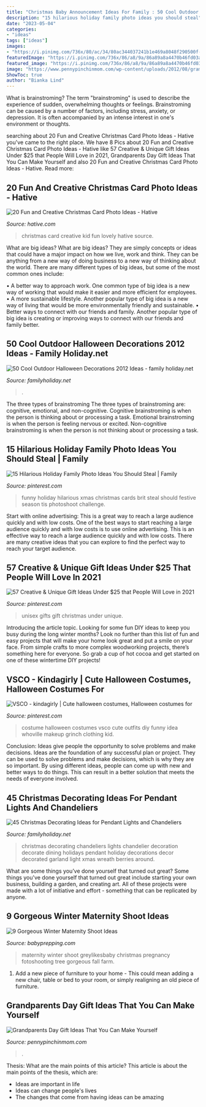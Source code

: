 ```yaml
---
title: "Christmas Baby Announcement Ideas For Family : 50 Cool Outdoor Halloween Decorations 2012 Ideas"
description: "15 hilarious holiday family photo ideas you should steal"
date: "2023-05-04"
categories:
- "ideas"
tags: ["ideas"]
images:
- "https://i.pinimg.com/736x/80/ac/34/80ac344037241b1e469a8048f290500f--holiday-family-photos-xmas-photos.jpg"
featuredImage: "https://i.pinimg.com/736x/86/a8/9a/86a89a8a4470b46fd03a5c96de527589.jpg"
featured_image: "https://i.pinimg.com/736x/86/a8/9a/86a89a8a4470b46fd03a5c96de527589.jpg"
image: "https://www.pennypinchinmom.com/wp-content/uploads/2012/08/gramma-cookie-jar.jpg"
ShowToc: true
author: "Bianka Lind"
---
```



What is brainstroming?
The term "brainstroming" is used to describe the experience of sudden, overwhelming thoughts or feelings. Brainstroming can be caused by a number of factors, including stress, anxiety, or depression. It is often accompanied by an intense interest in one's environment or thoughts.

	

		
searching about 20 Fun and Creative Christmas Card Photo Ideas - Hative you've came to the right place. We have 8 Pics about 20 Fun and Creative Christmas Card Photo Ideas - Hative like 57 Creative &amp; Unique Gift Ideas Under $25 that People Will Love in 2021, Grandparents Day Gift Ideas That You Can Make Yourself and also 20 Fun and Creative Christmas Card Photo Ideas - Hative. Read more:
		
    
## 20 Fun And Creative Christmas Card Photo Ideas - Hative

<img loading=lazy src="https://hative.com/wp-content/uploads/2014/11/christmas-card-photo-ideas/3-christmas-card-photo-ideas.jpg" onerror="this.onerror=null;this.src='https://tse2.mm.bing.net/th?id=OIP.G0ebp9ssW7UpICKmakmS1QHaLG&amp;pid=15.1';" alt="20 Fun and Creative Christmas Card Photo Ideas - Hative">

_Source: hative.com_

>christmas card creative kid fun lovely hative source. 

	

What are big ideas?
What are big ideas? They are simply concepts or ideas that could have a major impact on how we live, work and think. They can be anything from a new way of doing business to a new way of thinking about the world.
There are many different types of big ideas, but some of the most common ones include: 

• A better way to approach work. One common type of big idea is a new way of working that would make it easier and more efficient for employees. 
• A more sustainable lifestyle. Another popular type of big idea is a new way of living that would be more environmentally friendly and sustainable. 
• Better ways to connect with our friends and family. Another popular type of big idea is creating or improving ways to connect with our friends and family better.

    
## 50 Cool Outdoor Halloween Decorations 2012 Ideas - Family Holiday.net

<img loading=lazy src="https://www.familyholiday.net/wp-content/uploads/2012/09/Cool-Outdoor-Halloween-Decorations-2012-Ideas_061.jpg" onerror="this.onerror=null;this.src='https://tse4.mm.bing.net/th?id=OIP.KMBTpk64elFBtpaML3WVEwHaJ1&amp;pid=15.1';" alt="50 Cool Outdoor Halloween Decorations 2012 Ideas - family holiday.net">

_Source: familyholiday.net_

>. 

	

The three types of brainstroming
The three types of brainstroming are: cognitive, emotional, and non-cognitive. Cognitive brainstroming is when the person is thinking about or processing a task. Emotional brainstroming is when the person is feeling nervous or excited. Non-cognitive brainstroming is when the person is not thinking about or processing a task.

    
## 15 Hilarious Holiday Family Photo Ideas You Should Steal | Family

<img loading=lazy src="https://i.pinimg.com/736x/80/ac/34/80ac344037241b1e469a8048f290500f--holiday-family-photos-xmas-photos.jpg" onerror="this.onerror=null;this.src='https://tse3.mm.bing.net/th?id=OIP.yOmUWV0_fm3SNBZJ2pYajQHaLH&amp;pid=15.1';" alt="15 Hilarious Holiday Family Photo Ideas You Should Steal | Family">

_Source: pinterest.com_

>funny holiday hilarious xmas christmas cards brit steal should festive season tis photoshoot challenge. 

	

Start with online advertising: This is a great way to reach a large audience quickly and with low costs.
One of the best ways to start reaching a large audience quickly and with low costs is to use online advertising. This is an effective way to reach a large audience quickly and with low costs. There are many creative ideas that you can explore to find the perfect way to reach your target audience.

    
## 57 Creative &amp; Unique Gift Ideas Under $25 That People Will Love In 2021

<img loading=lazy src="https://i.pinimg.com/736x/55/4a/f6/554af67aee5fbdd11cfac6efa2200c4e.jpg" onerror="this.onerror=null;this.src='https://tse2.mm.bing.net/th?id=OIP.n7-iaVJWoix8Dmy_f2EYAwHaLG&amp;pid=15.1';" alt="57 Creative &amp; Unique Gift Ideas Under $25 that People Will Love in 2021">

_Source: pinterest.com_

>unisex gifts gift christmas under unique. 

	

Introducing the article topic.
Looking for some fun DIY ideas to keep you busy during the long winter months? Look no further than this list of fun and easy projects that will make your home look great and put a smile on your face. From simple crafts to more complex woodworking projects, there’s something here for everyone. So grab a cup of hot cocoa and get started on one of these wintertime DIY projects!

    
## VSCO - Kindagirly | Cute Halloween Costumes, Halloween Costumes For

<img loading=lazy src="https://i.pinimg.com/736x/86/a8/9a/86a89a8a4470b46fd03a5c96de527589.jpg" onerror="this.onerror=null;this.src='https://tse2.mm.bing.net/th?id=OIP.t58gEjRv-S632L8oYl75lAHaMr&amp;pid=15.1';" alt="VSCO - kindagirly | Cute halloween costumes, Halloween costumes for">

_Source: pinterest.com_

>costume halloween costumes vsco cute outfits diy funny idea whoville makeup grinch clothing kid. 

	

Conclusion: Ideas give people the opportunity to solve problems and make decisions.
Ideas are the foundation of any successful plan or project. They can be used to solve problems and make decisions, which is why they are so important. By using different ideas, people can come up with new and better ways to do things. This can result in a better solution that meets the needs of everyone involved.

    
## 45 Christmas Decorating Ideas For Pendant Lights And Chandeliers

<img loading=lazy src="http://www.familyholiday.net/wp-content/uploads/2015/11/Christmas-Pendant-Lights-and-Chandeliers-1.jpg" onerror="this.onerror=null;this.src='https://tse3.mm.bing.net/th?id=OIP.wpXiUMfxZrKXup0netqp_AHaLH&amp;pid=15.1';" alt="45 Christmas Decorating Ideas for Pendant Lights and Chandeliers">

_Source: familyholiday.net_

>christmas decorating chandeliers lights chandelier decoration decorate dining holidays pendant holiday decorations decor decorated garland light xmas wreath berries around. 

	

What are some things you’ve done yourself that turned out great?
Some things you've done yourself that turned out great include starting your own business, building a garden, and creating art. All of these projects were made with a lot of initiative and effort - something that can be replicated by anyone.

    
## 9 Gorgeous Winter Maternity Shoot Ideas

<img loading=lazy src="https://www.babyprepping.com/wp-content/uploads/2015/11/GreyLikesBaby-LindseyOckerPhotography13_05.jpg" onerror="this.onerror=null;this.src='https://tse1.mm.bing.net/th?id=OIP.RucmubRKL8G49un9HRvJ1QHaLF&amp;pid=15.1';" alt="9 Gorgeous Winter Maternity Shoot Ideas">

_Source: babyprepping.com_

>maternity winter shoot greylikesbaby christmas pregnancy fotoshooting tree gorgeous fall farm. 

	

1. Add a new piece of furniture to your home - This could mean adding a new chair, table or bed to your room, or simply realigning an old piece of furniture.

    
## Grandparents Day Gift Ideas That You Can Make Yourself

<img loading=lazy src="https://www.pennypinchinmom.com/wp-content/uploads/2012/08/gramma-cookie-jar.jpg" onerror="this.onerror=null;this.src='https://tse4.mm.bing.net/th?id=OIP.OJv2_4ThBBA2MUlUmtznmQHaKn&amp;pid=15.1';" alt="Grandparents Day Gift Ideas That You Can Make Yourself">

_Source: pennypinchinmom.com_

>. 

	

Thesis: What are the main points of this article?
This article is about the main points of the thesis, which are: 
- Ideas are important in life
- Ideas can change people's lives
- The changes that come from having ideas can be amazing

